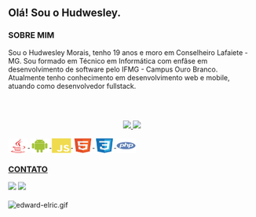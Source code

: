 
## Olá! Sou o Hudwesley.
<h3> SOBRE MIM </h3>
    Sou o Hudwesley Morais, tenho 19 anos e moro em Conselheiro Lafaiete - MG. Sou formado em Técnico em Informática com enfâse em desenvolvimento de software pelo IFMG - Campus Ouro Branco.
    Atualmente tenho conhecimento em desenvolvimento web e mobile, atuando como desenvolvedor fullstack.
  
<br> <br>
  <div align="center">
    <a href="https://github.com/hudwesley">
    <img height="160em" src="https://github-readme-stats.vercel.app/api?username=hudwesley&show_icons=true&theme=dracula&include_all_commits=true&count_private=true"/>
    <img height="160em" src="https://github-readme-stats.vercel.app/api/top-langs/?username=hudwesley&layout=compact&langs_count=7&theme=dracula"/>
  </div>
 
  <div style="display: inline_block"><br>
    <img align="center" alt="Hudwesley-java" height="30" width="40" src="https://raw.githubusercontent.com/devicons/devicon/master/icons/java/java-plain.svg">
    <img align="center" alt="Hudwesley-android" height="30" width="40" src="https://raw.githubusercontent.com/devicons/devicon/master/icons/android/android-plain.svg">
    <img align="center" alt="Hudwesley-js" height="30" width="40" src="https://raw.githubusercontent.com/devicons/devicon/master/icons/javascript/javascript-plain.svg">
    <img align="center" alt="Hudwesley-HTML" height="30" width="40" src="https://raw.githubusercontent.com/devicons/devicon/master/icons/html5/html5-original.svg">
    <img align="center" alt="Hudwesley-CSS" height="30" width="40" src="https://raw.githubusercontent.com/devicons/devicon/master/icons/css3/css3-original.svg">
    <img align="center" alt="Hudwesley-php" height="30" width="40" src="https://raw.githubusercontent.com/devicons/devicon/master/icons/php/php-plain.svg">
  </div>

 
   <h3> CONTATO </h3>
   <div>
    <a href="https://www.linkedin.com/in/hudwesley-morais-033315218" height="45" height="50" target="_blank"><img src="https://img.shields.io/badge/-LinkedIn-%230077B5?style=for-the-badge&logo=linkedin&logoColor=white" target="_blank"></a>
    <a href = "mailto:hfmp2406@gmail.com"><img src="https://img.shields.io/badge/-Gmail-%23333?style=for-the-badge&logo=gmail&logoColor=white"  target="_blank"></a>
  </div><br>
   
   <img align="center" alt="edward-elric.gif" src="https://tenor.com/view/love-alphonseelric-edwardelric-japanese-loveanime-gif-18461875.gif">
 

